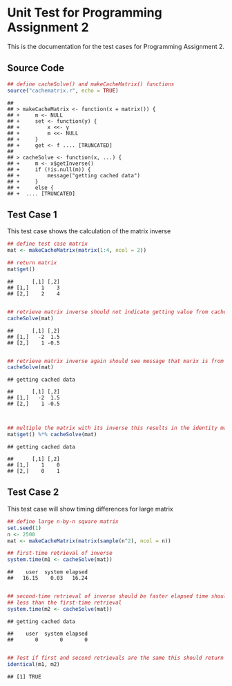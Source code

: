 Unit Test for Programming Assignment 2
========================================================

This is the documentation for the test cases for Programming Assignment 2.

Source Code
-----------

```r
## define cacheSolve() and makeCacheMatrix() functions
source("cachematrix.r", echo = TRUE)
```

```
## 
## > makeCacheMatrix <- function(x = matrix()) {
## +     m <- NULL
## +     set <- function(y) {
## +         x <<- y
## +         m <<- NULL
## +     }
## +     get <- f .... [TRUNCATED] 
## 
## > cacheSolve <- function(x, ...) {
## +     m <- x$getInverse()
## +     if (!is.null(m)) {
## +         message("getting cached data")
## +     }
## +     else {
## +  .... [TRUNCATED]
```


Test Case 1
-----------
This test case shows the calculation of the matrix inverse


```r
## define test case matrix
mat <- makeCacheMatrix(matrix(1:4, ncol = 2))

## return matrix
mat$get()
```

```
##      [,1] [,2]
## [1,]    1    3
## [2,]    2    4
```

```r

## retrieve matrix inverse should not indicate getting value from cache
cacheSolve(mat)
```

```
##      [,1] [,2]
## [1,]   -2  1.5
## [2,]    1 -0.5
```

```r

## retrieve matrix inverse again should see message that marix is from cache
cacheSolve(mat)
```

```
## getting cached data
```

```
##      [,1] [,2]
## [1,]   -2  1.5
## [2,]    1 -0.5
```

```r


## multiple the matrix with its inverse this results in the identity matrix
mat$get() %*% cacheSolve(mat)
```

```
## getting cached data
```

```
##      [,1] [,2]
## [1,]    1    0
## [2,]    0    1
```



Test Case 2
-----------
This test case will show timing differences for large matrix


```r
## define large n-by-n square matrix
set.seed(1)
n <- 2500
mat <- makeCacheMatrix(matrix(sample(n^2), ncol = n))

## first-time retrieval of inverse
system.time(m1 <- cacheSolve(mat))
```

```
##    user  system elapsed 
##   16.15    0.03   16.24
```

```r

## second-time retrieval of inverse should be faster elapsed time should be
## less than the first-time retrieval
system.time(m2 <- cacheSolve(mat))
```

```
## getting cached data
```

```
##    user  system elapsed 
##       0       0       0
```

```r

## Test if first and second retrievals are the same this should return TRUE
identical(m1, m2)
```

```
## [1] TRUE
```


